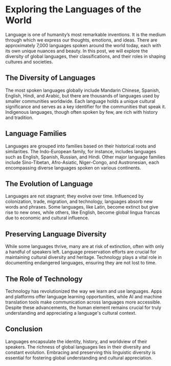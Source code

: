 # Exploring the Languages of the World

Language is one of humanity’s most remarkable inventions. It is the medium through which we express our thoughts, emotions, and ideas. There are approximately 7,000 languages spoken around the world today, each with its own unique nuances and beauty. In this post, we will explore the diversity of global languages, their classifications, and their roles in shaping cultures and societies.

## The Diversity of Languages

The most spoken languages globally include Mandarin Chinese, Spanish, English, Hindi, and Arabic, but there are thousands of languages used by smaller communities worldwide. Each language holds a unique cultural significance and serves as a key identifier for the communities that speak it. Indigenous languages, though often spoken by few, are rich with history and tradition.

## Language Families

Languages are grouped into families based on their historical roots and similarities. The Indo-European family, for instance, includes languages such as English, Spanish, Russian, and Hindi. Other major language families include Sino-Tibetan, Afro-Asiatic, Niger-Congo, and Austronesian, each encompassing diverse languages spoken on various continents.

## The Evolution of Language

Languages are not stagnant; they evolve over time. Influenced by colonization, trade, migration, and technology, languages absorb new words and phrases. Some languages, like Latin, become extinct but give rise to new ones, while others, like English, become global lingua francas due to economic and cultural influence.

## Preserving Language Diversity

While some languages thrive, many are at risk of extinction, often with only a handful of speakers left. Language preservation efforts are crucial for maintaining cultural diversity and heritage. Technology plays a vital role in documenting endangered languages, ensuring they are not lost to time.

## The Role of Technology

Technology has revolutionized the way we learn and use languages. Apps and platforms offer language learning opportunities, while AI and machine translation tools make communication across languages more accessible. Despite these advancements, the human element remains crucial for truly understanding and appreciating a language's cultural context.

## Conclusion

Languages encapsulate the identity, history, and worldview of their speakers. The richness of global languages lies in their diversity and constant evolution. Embracing and preserving this linguistic diversity is essential for fostering global understanding and cultural appreciation.